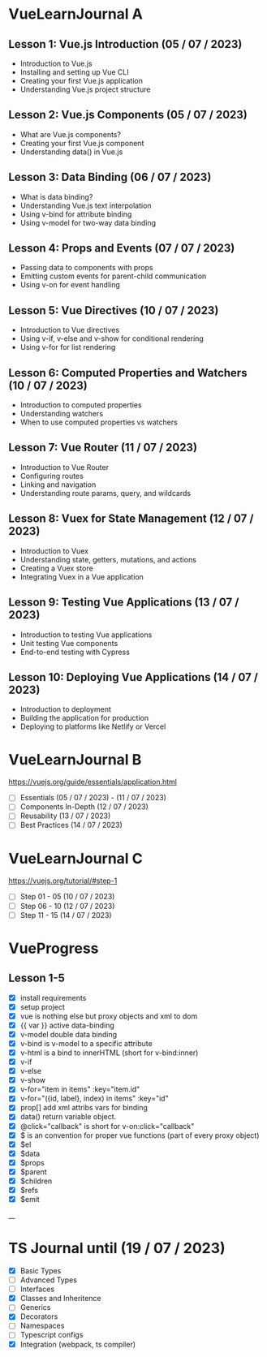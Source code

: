 # VueLearnJournal A

## Lesson 1: Vue.js Introduction (05 / 07 / 2023)
- Introduction to Vue.js
- Installing and setting up Vue CLI
- Creating your first Vue.js application
- Understanding Vue.js project structure

## Lesson 2: Vue.js Components (05 / 07 / 2023)
- What are Vue.js components?
- Creating your first Vue.js component
- Understanding data() in Vue.js

## Lesson 3: Data Binding (06 / 07 / 2023)
- What is data binding?
- Understanding Vue.js text interpolation
- Using v-bind for attribute binding
- Using v-model for two-way data binding

## Lesson 4: Props and Events (07 / 07 / 2023)
- Passing data to components with props
- Emitting custom events for parent-child communication
- Using v-on for event handling

## Lesson 5: Vue Directives (10 / 07 / 2023)
- Introduction to Vue directives
- Using v-if, v-else and v-show for conditional rendering
- Using v-for for list rendering

## Lesson 6: Computed Properties and Watchers (10 / 07 / 2023)
- Introduction to computed properties
- Understanding watchers
- When to use computed properties vs watchers

## Lesson 7: Vue Router (11 / 07 / 2023)
- Introduction to Vue Router
- Configuring routes
- Linking and navigation
- Understanding route params, query, and wildcards

## Lesson 8: Vuex for State Management (12 / 07 / 2023)
- Introduction to Vuex
- Understanding state, getters, mutations, and actions
- Creating a Vuex store
- Integrating Vuex in a Vue application

## Lesson 9: Testing Vue Applications (13 / 07 / 2023)
- Introduction to testing Vue applications
- Unit testing Vue components
- End-to-end testing with Cypress

## Lesson 10: Deploying Vue Applications (14 / 07 / 2023)
- Introduction to deployment
- Building the application for production
- Deploying to platforms like Netlify or Vercel


# VueLearnJournal B

https://vuejs.org/guide/essentials/application.html

- [ ] Essentials (05 / 07 / 2023) - (11 / 07 / 2023)
- [ ] Components In-Depth (12 / 07 / 2023)
- [ ] Reusability (13 / 07 / 2023)
- [ ] Best Practices (14 / 07 / 2023)

# VueLearnJournal C

https://vuejs.org/tutorial/#step-1

- [ ] Step 01 - 05 (10 / 07 / 2023)
- [ ] Step 06 - 10 (12 / 07 / 2023)
- [ ] Step 11 - 15 (14 / 07 / 2023)

# VueProgress

## Lesson 1-5
- [x] install requirements
- [x] setup project
- [x] vue is nothing else but proxy objects and xml to dom
- [x] {{ var }} active data-binding
- [x] v-model double data binding
- [x] v-bind is v-model to a specific attribute
- [x] v-html is a bind to innerHTML (short for v-bind:inner)
- [x] v-if
- [x] v-else
- [x] v-show
- [x] v-for="item in items" :key="item.id"
- [x] v-for="({id, label}, index) in items" :key="id"
- [x] prop[] add xml attribs vars for binding
- [x] data() return variable object. 
- [x] @click="callback" is short for v-on:click="callback"
- [x] $ is an convention for proper vue functions (part of every proxy object)
- [x] $el
- [x] $data
- [x] $props
- [x] $parent
- [x] $children
- [x] $refs
- [x] $emit

__

# TS Journal until (19 / 07 / 2023)

- [x] Basic Types
- [ ] Advanced Types
- [ ] Interfaces
- [x] Classes and Inheritence
- [ ] Generics
- [x] Decorators
- [ ] Namespaces
- [ ] Typescript configs
- [x] Integration (webpack, ts compiler)
